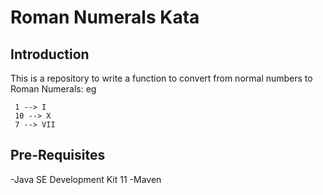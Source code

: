 
# Roman Numerals Kata

## Introduction
This is a repository to write a function to convert from normal numbers to Roman Numerals: eg

     1 --> I
     10 --> X
     7 --> VII

## Pre-Requisites
-Java SE Development Kit 11
-Maven

